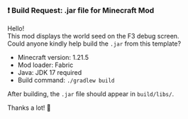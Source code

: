 ### ❗ Build Request: .jar file for Minecraft Mod

Hello!  
This mod displays the world seed on the F3 debug screen.  
Could anyone kindly help build the `.jar` from this template?

- Minecraft version: 1.21.5
- Mod loader: Fabric
- Java: JDK 17 required
- Build command: `./gradlew build`

After building, the `.jar` file should appear in `build/libs/`.

Thanks a lot! 🙏
